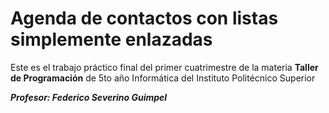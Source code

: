 # Agenda de contactos con listas simplemente enlazadas
Este es el trabajo práctico final del primer cuatrimestre de la materia **Taller de Programación** de 5to año Informática del Instituto Politécnico Superior

***Profesor: Federico Severino Guimpel***